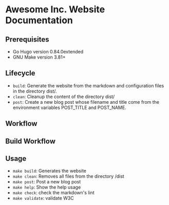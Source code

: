 # Awesome Inc. Website Documentation

## Prerequisites
* Go Hugo version 0.84.0extended
* GNU Make version 3.81+

## Lifecycle
* `build`: Generate the website from the markdown and configuration files in the directory dist/.
* `clean`: Cleanup the content of the directory dist/
* `post`: Create a new blog post whose filename and title come from the environment variables POST_TITLE and POST_NAME.

## Workflow

## Build Workflow

## Usage
* `make build`: Generates the website
* `make clean`: Removes all files from the directory /dist
* `make post`: Post a new blog post 
* `make help`: Show the help usage
* `make check`: check the markdown's lint
* `make validate`: validate W3C